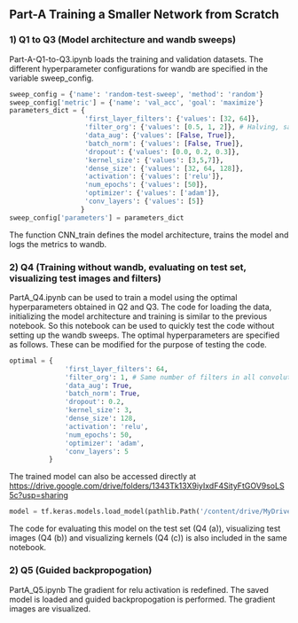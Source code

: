 ## Part-A Training a Smaller Network from Scratch
### 1) Q1 to Q3 (Model architecture and wandb sweeps)
Part-A-Q1-to-Q3.ipynb loads the training and validation datasets. The different hyperparameter configurations for wandb are specified in the variable sweep_config. 
```python
sweep_config = {'name': 'random-test-sweep', 'method': 'random'}
sweep_config['metric'] = {'name': 'val_acc', 'goal': 'maximize'}
parameters_dict = {
                   'first_layer_filters': {'values': [32, 64]},
                   'filter_org': {'values': [0.5, 1, 2]}, # Halving, same, doubling in subsequent layers
                   'data_aug': {'values': [False, True]},
                   'batch_norm': {'values': [False, True]}, 
                   'dropout': {'values': [0.0, 0.2, 0.3]},
                   'kernel_size': {'values': [3,5,7]},
                   'dense_size': {'values': [32, 64, 128]},
                   'activation': {'values': ['relu']},
                   'num_epochs': {'values': [50]}, 
                   'optimizer': {'values': ['adam']},
                   'conv_layers': {'values': [5]}
                  }
sweep_config['parameters'] = parameters_dict
```
The function CNN_train defines the model architecture, trains the model and logs the metrics to wandb.

### 2) Q4 (Training without wandb, evaluating on test set, visualizing test images and filters)
PartA_Q4.ipynb can be used to train a model using the optimal hyperparameters obtained in Q2 and Q3. The code for loading the data, initializing the model architecture and training is similar to the previous notebook. So this notebook can be used to quickly test the code without setting up the wandb sweeps. The optimal hyperparameters are specified as follows. These can be modified for the purpose of testing the code.
```python
optimal = {
              'first_layer_filters': 64,
              'filter_org': 1, # Same number of filters in all convolution layers
              'data_aug': True,
              'batch_norm': True, 
              'dropout': 0.2,
              'kernel_size': 3,
              'dense_size': 128,
              'activation': 'relu',
              'num_epochs': 50, 
              'optimizer': 'adam',
              'conv_layers': 5
          }
```
The trained model can also be accessed directly at https://drive.google.com/drive/folders/1343Tk13X9iyIxdF4SityFtGOV9soLS5c?usp=sharing
```python
model = tf.keras.models.load_model(pathlib.Path('/content/drive/MyDrive/DL_Assignment2_PartA_Model'))
```
The code for evaluating this model on the test set (Q4 (a)), visualizing test images (Q4 (b)) and visualizing kernels (Q4 (c)) is also included in the same notebook.

### 2) Q5 (Guided backpropogation)
PartA_Q5.ipynb
The gradient for relu activation is redefined. The saved model is loaded and guided backpropogation is performed. The gradient images are visualized. 


